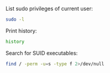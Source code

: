 List sudo privileges of current user:
```bash
sudo -l
```

Print history:
```bash
history
```

Search for SUID executables:
```bash
find / -perm -u=s -type f 2>/dev/null
```
